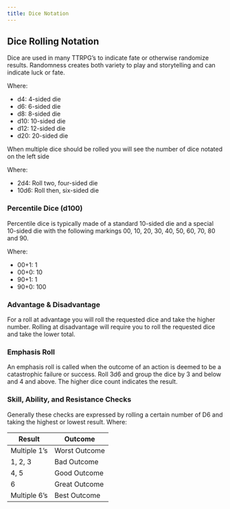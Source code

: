 ```yaml
---
title: Dice Notation
---
```


## Dice Rolling Notation

Dice are used in many TTRPG’s to indicate fate or otherwise randomize results. Randomness creates both variety to play and storytelling and can indicate luck or fate.

Where:

- d4: 4-sided die
- d6: 6-sided die
- d8: 8-sided die
- d10: 10-sided die
- d12: 12-sided die
- d20: 20-sided die

When multiple dice should be rolled you will see the number of dice notated on the left side

Where:

- 2d4: Roll two, four-sided die
- 10d6: Roll then, six-sided die


### Percentile Dice (d100)

Percentile dice is typically made of a standard 10-sided die and a special 10-sided die with the following markings 00, 10, 20, 30, 40, 50, 60, 70, 80 and 90.

Where:

- 00+1: 1
- 00+0: 10 
- 90+1: 1
- 90+0: 100 


### Advantage & Disadvantage

For a roll at advantage you will roll the requested dice and take the higher number. Rolling at disadvantage will require you to roll the requested dice and take the lower total.


### Emphasis Roll

An emphasis roll is called when the outcome of an action is deemed to be a catastrophic failure or success. Roll 3d6 and group the dice by 3 and below and 4 and above. The higher dice count indicates the result.


### Skill, Ability, and Resistance Checks

Generally these checks are expressed by rolling a certain number of D6 and taking the highest or lowest result. Where:

| Result       | Outcome                         |
| ------------ | ------------------------------- |
| Multiple 1’s | Worst Outcome                   |
| 1, 2, 3      | Bad Outcome                     |
| 4, 5         | Good Outcome                    |
| 6            | Great Outcome                   |
| Multiple 6’s | Best Outcome                    |
